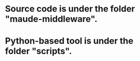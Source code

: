 # Source code is under the folder "maude-middleware".

# Python-based tool is under the folder "scripts".
